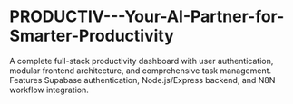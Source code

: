 # PRODUCTIV---Your-AI-Partner-for-Smarter-Productivity
A complete full-stack productivity dashboard with user authentication, modular frontend architecture, and comprehensive task management. Features Supabase authentication, Node.js/Express backend, and N8N workflow integration.
